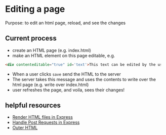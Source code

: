 # Editing a page
Purpose: to edit an html page, reload, and see the changes


## Current process
- create an HTML page (e.g. index.html)
- make an HTML element on this page editable, e.g.
```HTML
<div contenteditable="true" id='text'>This text can be edited by the user.</div>
```
- When a user clicks `save` send the HTML to the server
- The server takes this message and uses the contents to write over the html page (e.g. write over index.html)
- user refreshes the page, and voila, sees their changes!


## helpful resources
- [Render HTML files in Express](https://codeforgeek.com/render-html-file-expressjs/)
- [Handle Post Requests in Express](https://expressjs.com/en/4x/api.html#req.body)
- [Outer HTML](https://stackoverflow.com/questions/817218/how-to-get-the-entire-document-html-as-a-string)
